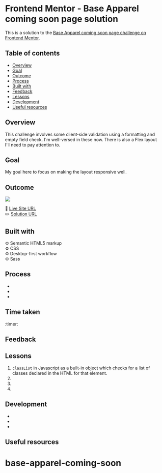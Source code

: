 # Frontend Mentor - Base Apparel coming soon page solution

This is a solution to the [Base Apparel coming soon page challenge on Frontend Mentor](https://www.frontendmentor.io/challenges/base-apparel-coming-soon-page-5d46b47f8db8a7063f9331a0).

## Table of contents

- [Overview](#overview)
- [Goal](#goal)
- [Outcome](#outcome)
- [Process](#process)
- [Built with](#built-with)
- [Feedback](#feedback)
- [Lessons](#lessons)
- [Development](#development)
- [Useful resources](#useful-resources)

## Overview

This challenge involves some client-side validation using a formatting and empty field check. I'm well-versed in these now. There is also a Flex layout I'll need to pay attention to.

## Goal

My goal here to focus on making the layout responsive well.

## Outcome

![](./)

:jigsaw: [Live Site URL]()  
:pencil2: [Solution URL]()

## Built with

:gear: Semantic HTML5 markup  
:gear: CSS  
:gear: Desktop-first workflow  
:gear: Sass

## Process

-
-
-

## Time taken

:timer:

## Feedback

## Lessons

1. `classList` in Javascript as a built-in object which checks for a list of classes declared in the HTML for that element.
2.
3.
4.

## Development

-
-
-

## Useful resources

[]()

# base-apparel-coming-soon
